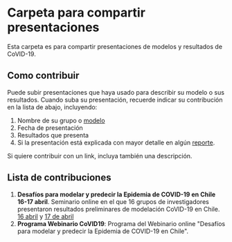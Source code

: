 # Carpeta para compartir presentaciones

Esta carpeta es para compartir presentaciones de modelos y resultados de CoVID-19.   
 
## Como contribuir

Puede subir presentaciones que haya usado para describir su modelo o sus resultados. Cuando suba su presentación, recuerde indicar su contribución en la lista de abajo, incluyendo:

 1. Nombre de su grupo o [modelo](https://github.com/Instituto-Milenio-de-Datos/modelamiento-covid/tree/master/modelos)
 2. Fecha de presentación
 3. Resultados que presenta
 4. Si la presentación está explicada con mayor detalle en algún [reporte](https://github.com/Instituto-Milenio-de-Datos/modelamiento-covid/tree/master/reportes).

 Si quiere contribuir con un link, incluya también una descripción.

## Lista de contribuciones

 1. **Desafíos para modelar y predecir la Epidemia de COVID-19 en Chile 16-17 abril**. Seminario online en el que 16 grupos de investigadores presentaron resultados preliminares de modelación CoVID-19 en Chile. [16 abril](https://www.youtube.com/watch?v=Gdc6MY8cZWA&feature=youtu.be) y [17 de abril](https://www.youtube.com/watch?v=Gnib4Gly6DM&feature=youtu.be)
 2. **Programa Webinario CoVID19**: Programa del Webinario online "Desafíos para modelar y predecir la Epidemia de COVID-19 en Chile".


